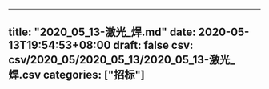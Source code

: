 
---
title: "2020_05_13-激光_焊.md"
date: 2020-05-13T19:54:53+08:00
draft: false
csv: csv/2020_05/2020_05_13/2020_05_13-激光_焊.csv
categories: ["招标"]
---
